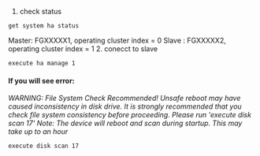 1. check status
```
get system ha status
```
  Master: FGXXXXX1, operating cluster index = 0
  Slave : FGXXXXX2, operating cluster index = 1
2. conecct to slave
```
execute ha manage 1
```
#### If you will see error:
  _WARNING: File System Check Recommended! Unsafe reboot may have caused inconsistency in disk drive.
  It is strongly recommended that you check file system consistency before proceeding.
  Please run 'execute disk scan 17'
  Note: The device will reboot and scan during startup. This may take up to an hour_
```
execute disk scan 17
```
